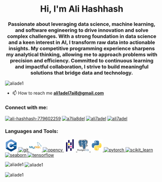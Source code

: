<h1 align="center">Hi, I'm Ali Hashhash</h1>
<h3 align="center">Passionate about leveraging data science, machine learning, and software engineering to drive innovation and solve complex challenges. With a strong foundation in data science and a keen interest in AI, I transform raw data into actionable insights. My competitive programming experience sharpens my analytical thinking, allowing me to approach problems with precision and efficiency. Committed to continuous learning and impactful collaboration, I strive to build meaningful solutions that bridge data and technology.</h3>

<p align="left"> <img src="https://komarev.com/ghpvc/?username=aliade1&label=Profile%20views&color=0e75b6&style=flat" alt="aliade1" /> </p>


- 📫 How to reach me **ali1adel7ai8@gmail.com**

<h3 align="left">Connect with me:</h3>
<p align="left">
<a href="https://linkedin.com/in/ali-hashhash-779602259" target="blank"><img align="center" src="https://raw.githubusercontent.com/rahuldkjain/github-profile-readme-generator/master/src/images/icons/Social/linked-in-alt.svg" alt="ali-hashhash-779602259" height="30" width="40" /></a>
<a href="https://kaggle.com/a7lia8del" target="blank"><img align="center" src="https://raw.githubusercontent.com/rahuldkjain/github-profile-readme-generator/master/src/images/icons/Social/kaggle.svg" alt="a7lia8del" height="30" width="40" /></a>
<a href="https://codeforces.com/profile/ali7adel" target="blank"><img align="center" src="https://raw.githubusercontent.com/rahuldkjain/github-profile-readme-generator/master/src/images/icons/Social/codeforces.svg" alt="ali7adel" height="30" width="40" /></a>
<a href="https://www.leetcode.com/ali7adel" target="blank"><img align="center" src="https://raw.githubusercontent.com/rahuldkjain/github-profile-readme-generator/master/src/images/icons/Social/leet-code.svg" alt="ali7adel" height="30" width="40" /></a>
</p>

<h3 align="left">Languages and Tools:</h3>
<p align="left"> <a href="https://www.w3schools.com/cpp/" target="_blank" rel="noreferrer"> <img src="https://raw.githubusercontent.com/devicons/devicon/master/icons/cplusplus/cplusplus-original.svg" alt="cplusplus" width="40" height="40"/> </a> <a href="https://git-scm.com/" target="_blank" rel="noreferrer"> <img src="https://www.vectorlogo.zone/logos/git-scm/git-scm-icon.svg" alt="git" width="40" height="40"/> </a> <a href="https://www.mysql.com/" target="_blank" rel="noreferrer"> <img src="https://raw.githubusercontent.com/devicons/devicon/master/icons/mysql/mysql-original-wordmark.svg" alt="mysql" width="40" height="40"/> </a> <a href="https://opencv.org/" target="_blank" rel="noreferrer"> <img src="https://www.vectorlogo.zone/logos/opencv/opencv-icon.svg" alt="opencv" width="40" height="40"/> </a> <a href="https://pandas.pydata.org/" target="_blank" rel="noreferrer"> <img src="https://raw.githubusercontent.com/devicons/devicon/2ae2a900d2f041da66e950e4d48052658d850630/icons/pandas/pandas-original.svg" alt="pandas" width="40" height="40"/> </a> <a href="https://www.postgresql.org" target="_blank" rel="noreferrer"> <img src="https://raw.githubusercontent.com/devicons/devicon/master/icons/postgresql/postgresql-original-wordmark.svg" alt="postgresql" width="40" height="40"/> </a> <a href="https://www.python.org" target="_blank" rel="noreferrer"> <img src="https://raw.githubusercontent.com/devicons/devicon/master/icons/python/python-original.svg" alt="python" width="40" height="40"/> </a> <a href="https://pytorch.org/" target="_blank" rel="noreferrer"> <img src="https://www.vectorlogo.zone/logos/pytorch/pytorch-icon.svg" alt="pytorch" width="40" height="40"/> </a> <a href="https://scikit-learn.org/" target="_blank" rel="noreferrer"> <img src="https://upload.wikimedia.org/wikipedia/commons/0/05/Scikit_learn_logo_small.svg" alt="scikit_learn" width="40" height="40"/> </a> <a href="https://seaborn.pydata.org/" target="_blank" rel="noreferrer"> <img src="https://seaborn.pydata.org/_images/logo-mark-lightbg.svg" alt="seaborn" width="40" height="40"/> </a> <a href="https://www.tensorflow.org" target="_blank" rel="noreferrer"> <img src="https://www.vectorlogo.zone/logos/tensorflow/tensorflow-icon.svg" alt="tensorflow" width="40" height="40"/> </a> </p>

<p><img align="left" src="https://github-readme-stats.vercel.app/api/top-langs?username=aliade1&show_icons=true&locale=en&layout=compact" alt="aliade1" /></p>

<p>&nbsp;<img align="center" src="https://github-readme-stats.vercel.app/api?username=aliade1&show_icons=true&locale=en" alt="aliade1" /></p>

<p><img align="center" src="https://github-readme-streak-stats.herokuapp.com/?user=aliade1&" alt="aliade1" /></p>
